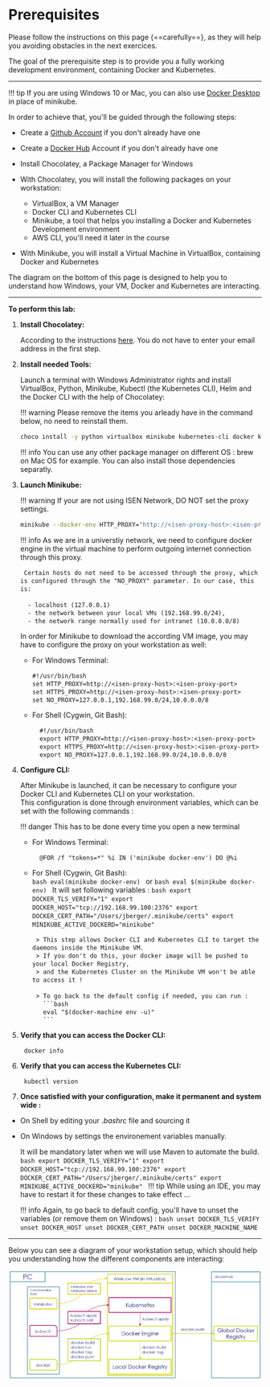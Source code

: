 # Prerequisites

Please follow the instructions on this page {==carefully==}, as they will help you avoiding obstacles in the next exercices.  

The goal of the prerequisite step is to provide you a fully working development environment, containing Docker and Kubernetes.

---

!!! tip
    If you are using Windows 10 or Mac, you can also use [Docker Desktop](https://www.docker.com/products/docker-desktop) in place of minikube.

In order to achieve that, you'll be guided through the following steps:

* Create a [Github Account](https://github.com/join?source=header-home) if you don't already have one

* Create a [Docker Hub](https://hub.docker.com/signup) Account if you don't already have one 

* Install Chocolatey, a Package Manager for Windows

* With Chocolatey, you will install the following packages on your workstation:  
    - VirtualBox, a VM Manager
    - Docker CLI and Kubernetes CLI
    - Minikube, a tool that helps you installing a Docker and Kubernetes Development environment
    - AWS CLI, you'll need it later in the course
    
* With Minikube, you will install a Virtual Machine in VirtualBox, containing Docker and Kubernetes

The diagram on the bottom of this page is designed to help you to understand how Windows, your VM, Docker and Kubernetes are interacting.

---

**To perform this lab:**

1. **Install Chocolatey:** 
   
    According to the instructions [here](https://chocolatey.org/install). 
    You do not have to enter your email address in the first step.  

1. **Install needed Tools:**

    Launch a terminal with Windows Administrator rights and install VirtualBox, Python, Minikube, Kubectl (the Kubernetes CLI), Helm and the Docker CLI with the help of Chocolatey:
    
    !!! warning
        Please remove the items you arleady have in the command below, no need to reinstall them.
        
    ```bash 
    choco install -y python virtualbox minikube kubernetes-cli docker kubernetes-helm awscli
    ```
   !!! info
        You can use any other package manager on different OS : brew on Mac OS for example.
        You can also install those dependencies separatly.
   
 
1. **Launch Minikube:**

    !!! warning
        If your are not using ISEN Network, DO NOT set the proxy settings.
     
    ```bash
    minikube --docker-env HTTP_PROXY="http://<isen-proxy-host>:<isen-proxy-port>" --docker-env HTTPS_PROXY="http://<isen-proxy-host>:<isen-proxy-port>" --docker-env NO_PROXY="127.0.0.1,192.168.99.0/24,10.0.0.0/8" start
    ```

    !!! info
        As we are in a universtiy network, we need to configure docker engine in the virtual machine to perform outgoing internet connection through this proxy.
        
        Certain hosts do not need to be accessed through the proxy, which is configured through the "NO_PROXY" parameter. In our case, this is:
        
         - localhost (127.0.0.1)
         - the network between your local VMs (192.168.99.0/24), 
         - the network range normally used for intranet (10.0.0.0/8)

    In order for Minikube to download the according VM image, you may have to configure the proxy on your workstation as well:  

    -   For Windows Terminal:  
            
            #!/usr/bin/bash
            set HTTP_PROXY=http://<isen-proxy-host>:<isen-proxy-port>
            set HTTPS_PROXY=http://<isen-proxy-host>:<isen-proxy-port>
            set NO_PROXY=127.0.0.1,192.168.99.0/24,10.0.0.0/8

    - For Shell (Cygwin, Git Bash):  

            #!/usr/bin/bash
            export HTTP_PROXY=http://<isen-proxy-host>:<isen-proxy-port>
            export HTTPS_PROXY=http://<isen-proxy-host>:<isen-proxy-port>
            export NO_PROXY=127.0.0.1,192.168.99.0/24,10.0.0.0/8

1. **Configure CLI:**
 
    After Minikube is launched, it can be necessary to configure your Docker CLI and Kubernetes CLI on your workstation.  
    This configuration is done through environment variables, which can be set with the following commands :
         
    !!! danger
        This has to be done every time you open a new terminal

    - For Windows Terminal:  

            @FOR /f "tokens=*" %i IN ('minikube docker-env') DO @%i

    - For Shell (Cygwin, Git Bash):  
            ```bash
            eval(minikube docker-env)
            ```
        or
            ```bash
            eval $(minikube docker-env)
            ```
        It will set following variables :
          ```bash
          export DOCKER_TLS_VERIFY="1"
          export DOCKER_HOST="tcp://192.168.99.100:2376"
          export DOCKER_CERT_PATH="/Users/jberger/.minikube/certs"
          export MINIKUBE_ACTIVE_DOCKERD="minikube"
          ```
    
           > This step allows Docker CLI and Kubernetes CLI to target the daemons inside the Minikube VM.
           > If you don't do this, your docker image will be pushed to your local Docker Registry, 
           > and the Kubernetes Cluster on the Minikube VM won't be able to access it !
        
           > To go back to the default config if needed, you can run :                                                                                                                                                                                                                                                                                                                                                                                                                                                                                                                                                                                                                                                                                                                                                                                                 
             ```bash
             eval "$(docker-machine env -u)"
             ```

1. **Verify that you can access the Docker CLI:**

        docker info

1. **Verify that you can access the Kubernetes CLI:**

        kubectl version

1. **Once satisfied with your configuration, make it permanent and system wide :**

 - On Shell by editing your *.bashrc* file and sourcing it
 - On Windows by settings the environement variables manually.

    It will be mandatory later when we will use Maven to automate the build.
          ```bash
           export DOCKER_TLS_VERIFY="1"
           export DOCKER_HOST="tcp://192.168.99.100:2376"
           export DOCKER_CERT_PATH="/Users/jberger/.minikube/certs"
           export MINIKUBE_ACTIVE_DOCKERD="minikube"
          ```
    !!! tip
        While using an IDE, you may have to restart it for these changes to take effect ...

    !!! info
        Again, to go back to default config, you'll have to unset the variables (or remove them on Windows) :
        ```bash
         unset DOCKER_TLS_VERIFY
         unset DOCKER_HOST
         unset DOCKER_CERT_PATH
         unset DOCKER_MACHINE_NAME
        ```

---

Below you can see a diagram of your workstation setup, which should help you understanding how the different components are interacting:  

![Workstation Setup](./files/prerequisites/setup.png "Workstation Setup")